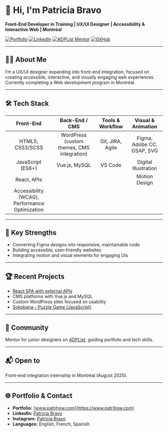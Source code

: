 # 👋 Hi, I'm Patricia Bravo

**Front-End Developer in Training | UX/UI Designer | Accessibility & Interactive Web | Montréal**

[![Portfolio](https://img.shields.io/badge/Portfolio-patrihow.com-blue)](https://www.patrihow.com)
[![LinkedIn](https://img.shields.io/badge/LinkedIn-PatriciaBravo-blue)](https://www.linkedin.com/in/patrihow)
[![ADPList Mentor](https://img.shields.io/badge/Mentor-ADPList-blue)](https://adplist.org/mentors/patricia-bravo)
[![GitHub](https://img.shields.io/badge/GitHub-@patrihow-black)](https://github.com/patrihow)

---

## 👩‍💻 About Me

I’m a UX/UI designer expanding into front-end integration, focused on creating accessible, interactive, and visually engaging web experiences. Currently completing a Web development program in Montréal.

---

## 🛠️ Tech Stack

| Front-End      | Back-End / CMS     | Tools & Workflow      | Visual & Animation     |
|:--------------:|:------------------:|:---------------------:|:----------------------:|
| HTML5, CSS3/SCSS | WordPress (custom themes, CMS integration) | Git, JIRA, Agile | Figma, Adobe CC, GSAP, SVG |
| JavaScript (ES6+) | Vue.js, MySQL    | VS Code | Digital Illustration   |
| React, APIs    |                    |                       | Motion Design          |
| Accessibility (WCAG), Performance Optimization | | | |

---

## 🚀 Key Strengths

- Converting Figma designs into responsive, maintainable code
- Building accessible, user-friendly websites
- Integrating motion and visual elements for engaging UIs

---

## 🏆 Recent Projects

- [React SPA with external APIs](https://github.com/patrihow/ghibli-catalogue)
- CMS platforms with Vue.js and MySQL
- Custom WordPress sites focused on usability
- [Sokobana – Puzzle Game (JavaScript)](https://github.com/patrihow/sokobana)

---

## 🌱 Community

Mentor for junior designers on [ADPList](https://adplist.org/mentors/patricia-bravo), guiding portfolio and tech skills.

---

## 📬 Open to

Front-end integration internship in Montréal (August 2025).

---

## 🌐 Portfolio & Contact

- **Portfolio:** [www.patrihow.com](https://www.patrihow.com)
- **LinkedIn:** [Patricia Bravo](https://www.linkedin.com/in/patrihow)
- **Instagram:** [Patricia Bravo](https://www.instagram.com/patrihow/)
- **Languages:** English, French, Spanish

